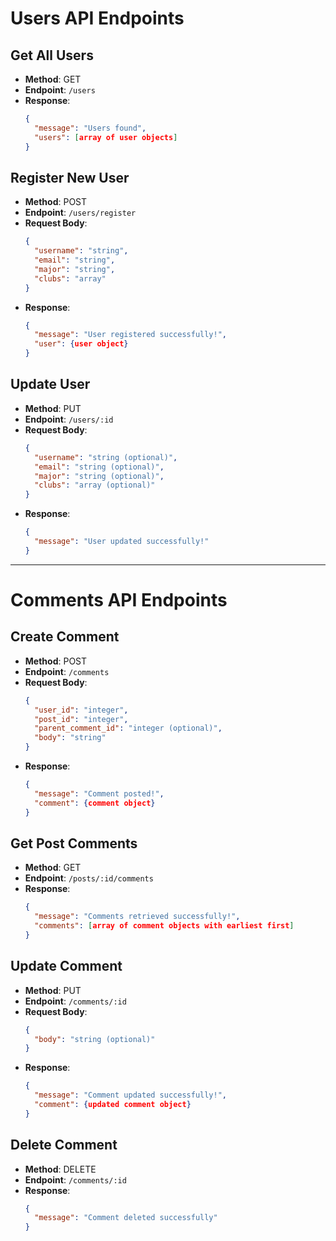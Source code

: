 # Users API Endpoints

## Get All Users

- **Method**: GET
- **Endpoint**: `/users`
- **Response**:
  ```json
  {
    "message": "Users found",
    "users": [array of user objects]
  }
  ```

## Register New User

- **Method**: POST
- **Endpoint**: `/users/register`
- **Request Body**:
  ```json
  {
    "username": "string",
    "email": "string",
    "major": "string",
    "clubs": "array"
  }
  ```
- **Response**:
  ```json
  {
    "message": "User registered successfully!",
    "user": {user object}
  }
  ```

## Update User

- **Method**: PUT
- **Endpoint**: `/users/:id`
- **Request Body**:
  ```json
  {
    "username": "string (optional)",
    "email": "string (optional)",
    "major": "string (optional)",
    "clubs": "array (optional)"
  }
  ```
- **Response**:
  ```json
  {
    "message": "User updated successfully!"
  }
  ```

---

# Comments API Endpoints

## Create Comment

- **Method**: POST
- **Endpoint**: `/comments`
- **Request Body**:
  ```json
  {
    "user_id": "integer",
    "post_id": "integer",
    "parent_comment_id": "integer (optional)",
    "body": "string"
  }
  ```
- **Response**:
  ```json
  {
    "message": "Comment posted!",
    "comment": {comment object}
  }
  ```

## Get Post Comments

- **Method**: GET
- **Endpoint**: `/posts/:id/comments`
- **Response**:
  ```json
  {
    "message": "Comments retrieved successfully!",
    "comments": [array of comment objects with earliest first]
  }
  ```

## Update Comment

- **Method**: PUT
- **Endpoint**: `/comments/:id`
- **Request Body**:
  ```json
  {
    "body": "string (optional)"
  }
  ```
- **Response**:
  ```json
  {
    "message": "Comment updated successfully!",
    "comment": {updated comment object}
  }
  ```

## Delete Comment

- **Method**: DELETE
- **Endpoint**: `/comments/:id`
- **Response**:
  ```json
  {
    "message": "Comment deleted successfully"
  }
  ```

